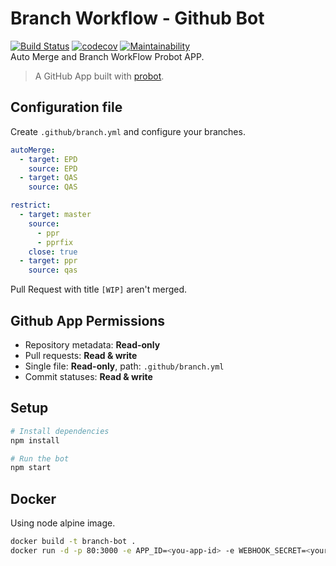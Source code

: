 # Branch Workflow - Github Bot
[![Build Status](https://travis-ci.org/giansalex/branching-workflow.svg?branch=master)](https://travis-ci.org/giansalex/branching-workflow)
[![codecov](https://codecov.io/gh/giansalex/branching-workflow/branch/master/graph/badge.svg)](https://codecov.io/gh/giansalex/branching-workflow)
[![Maintainability](https://api.codeclimate.com/v1/badges/0f8d8f506402058c30a9/maintainability)](https://codeclimate.com/github/giansalex/branching-workflow/maintainability)    
Auto Merge and Branch WorkFlow Probot APP.

> A GitHub App built with [probot](https://github.com/probot/probot). 

## Configuration file
Create `.github/branch.yml` and configure your branches.

```yaml
autoMerge:
  - target: EPD
    source: EPD
  - target: QAS
    source: QAS

restrict:
  - target: master
    source:
      - ppr
      - pprfix
    close: true
  - target: ppr
    source: qas
```

Pull Request with title `[WIP]` aren't merged.

## Github App Permissions
- Repository metadata: **Read-only**
- Pull requests: **Read & write**
- Single file: **Read-only**, path: `.github/branch.yml`
- Commit statuses: **Read & write**

## Setup

```sh
# Install dependencies
npm install

# Run the bot
npm start
```

## Docker
Using node alpine image.

```sh
docker build -t branch-bot .
docker run -d -p 80:3000 -e APP_ID=<you-app-id> -e WEBHOOK_SECRET=<your-secret> --name gitbot branch-bot
```
